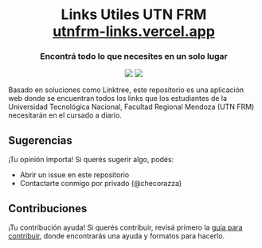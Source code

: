 <div align=center>

<h1> Links Utiles UTN FRM <br> <a href="https://utnfrm-links.vercel.app"> utnfrm-links.vercel.app </a> </h1>

### Encontrá todo lo que necesites en un solo lugar

<img src="https://img.shields.io/badge/next%20js-000000?style=for-the-badge&logo=nextdotjs&logoColor=white">
<img src="https://img.shields.io/badge/Tailwind_CSS-38B2AC?style=for-the-badge&logo=tailwind-css&logoColor=white">

</div>

Basado en soluciones como Linktree, este repositorio es una aplicación web donde se encuentran todos los links que los estudiantes de la Universidad Tecnológica Nacional, Facultad Regional Mendoza (UTN FRM) necesitarán en el cursado a diario.

## Sugerencias

¡Tu opinión importa! Si querés sugerir algo, podés:

- Abrir un issue en este repositorio
- Contactarte conmigo por privado (@checorazza)

## Contribuciones

¡Tu contribución ayuda! Si querés contribuir, revisá primero la [guía para contribuir](CONTRIBUTING.md), donde encontrarás una ayuda y formatos para hacerlo.
